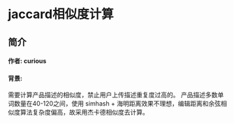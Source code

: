 # jaccard相似度计算
## 简介
#### 作者: curious
#### 背景:
需要计算产品描述的相似度，禁止用户上传描述重复度过高的。
产品描述多数单词数量在40-120之间，使用 simhash + 海明距离效果不理想，编辑距离和余弦相似度算法复杂度偏高，故采用杰卡德相似度去计算。
